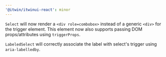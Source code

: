 ```yaml
---
'@itwin/itwinui-react': minor
---
```


`Select` will now render a `<div role=combobox>` instead of a generic `<div>` for the trigger element. This element now also supports passing DOM props/attributes using `triggerProps`.

`LabeledSelect` will correctly associate the label with select's trigger using `aria-labelledby`.
